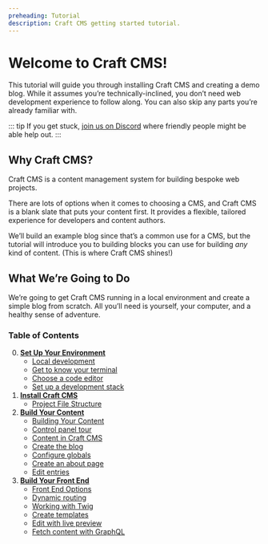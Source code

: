 ```yaml
---
preheading: Tutorial
description: Craft CMS getting started tutorial.
---
```


# Welcome to Craft CMS!

This tutorial will guide you through installing Craft CMS and creating a demo blog. While it assumes you’re technically-inclined, you don’t need web development experience to follow along. You can also skip any parts you’re already familiar with.

::: tip
If you get stuck, [join us on Discord](https://craftcms.com/discord) where friendly people might be able help out.
:::

## Why Craft CMS?

Craft CMS is a content management system for building bespoke web projects.

There are lots of options when it comes to choosing a CMS, and Craft CMS is a blank slate that puts your content first. It provides a flexible, tailored experience for developers and content authors.

We’ll build an example blog since that’s a common use for a CMS, but the tutorial will introduce you to building blocks you can use for building _any_ kind of content. (This is where Craft CMS shines!)

## What We’re Going to Do

We’re going to get Craft CMS running in a local environment and create a simple blog from scratch. All you’ll need is yourself, your computer, and a healthy sense of adventure.


### Table of Contents

0. [**Set Up Your Environment**](environment/)
    - [Local development](environment/)
    - [Get to know your terminal](environment/terminal.md)
    - [Choose a code editor](environment/editor.md)
    - [Set up a development stack](environment/stack.md)
1. [**Install Craft CMS**](install/)
    - [Project File Structure](install/files.md)
2. [**Build Your Content**](configure/)
    - [Building Your Content](configure/)
    - [Control panel tour](configure/control-panel.md)
    - [Content in Craft CMS](configure/modeling.md)
    - [Create the blog](configure/section.md)
    - [Configure globals](configure/globals.md)
    - [Create an about page](configure/single.md)
    - [Edit entries](configure/editing.md)
3. [**Build Your Front End**](build/)
    - [Front End Options](build/)
    - [Dynamic routing](build/routing.md)
    - [Working with Twig](build/twig.md)
    - [Create templates](build/templates.md)
    - [Edit with live preview](build/preview.md)
    - [Fetch content with GraphQL](build/graphql.md)
